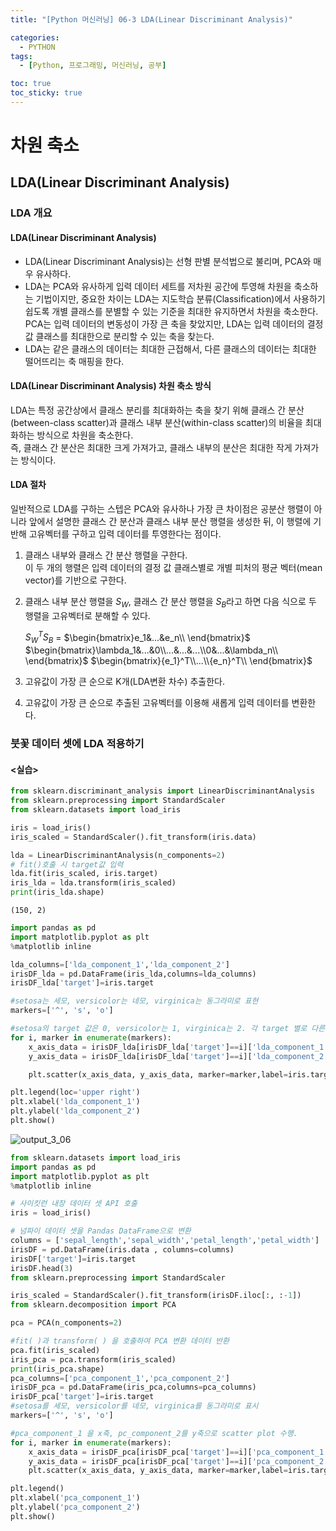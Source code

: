 ```yaml
---
title: "[Python 머신러닝] 06-3 LDA(Linear Discriminant Analysis)"

categories: 
  - PYTHON
tags:
  - [Python, 프로그래밍, 머신러닝, 공부]

toc: true
toc_sticky: true
---
```


# 차원 축소

## LDA(Linear Discriminant Analysis)

### LDA 개요


#### LDA(Linear Discriminant Analysis)

- LDA(Linear Discriminant Analysis)는 선형 판별 분석법으로 불리며, PCA와 매우 유사하다.
- LDA는 PCA와 유사하게 입력 데이터 세트를 저차원 공간에 투영해 차원을 축소하는 기법이지만, 중요한 차이는 LDA는 지도학습 분류(Classification)에서 사용하기 쉽도록 개별 클래스를 분별할 수 있는 기준을 최대한 유지하면서 차원을 축소한다. <br> PCA는 입력 데이터의 변동성이 가장 큰 축을 찾았지만, LDA는 입력 데이터의 결정 값 클래스를 최대한으로 분리할 수 있는 축을 찾는다.
- LDA는 같은 클래스의 데이터는 최대한 근접해서, 다른 클래스의 데이터는 최대한 떨어뜨리는 축 매핑을 한다.


#### LDA(Linear Discriminant Analysis) 차원 축소 방식

LDA는 특정 공간상에서 클래스 분리를 최대화하는 축을 찾기 위해 클래스 간 분산(between-class scatter)과 클래스 내부 분산(within-class scatter)의 비율을 최대화하는 방식으로 차원을 축소한다. <br> 즉, 클래스 간 분산은 최대한 크게 가져가고, 클래스 내부의 분산은 최대한 작게 가져가는 방식이다.


#### LDA 절차

일반적으로 LDA를 구하는 스텝은 PCA와 유사하나 가장 큰 차이점은 공분산 행렬이 아니라 앞에서 설명한 클래스 간 분산과 클래스 내부 분산 행렬을 생성한 뒤, 이 행렬에 기반해 고유벡터를 구하고 입력 데이터를 투영한다는 점이다.

1. 클래스 내부와 클래스 간 분산 행렬을 구한다. <br> 이 두 개의 행렬은 입력 데이터의 결정 값 클래스별로 개별 피처의 평균 벡터(mean vector)를 기반으로 구한다.

2. 클래스 내부 분산 행렬을 $S_W$, 클래스 간 분산 행렬을 $S_B$라고 하면 다음 식으로 두 행렬을 고유벡터로 분해할 수 있다.

    ${S_W}^TS_B$ = $\begin{bmatrix}e_1&...&e_n\\ \end{bmatrix}$ $\begin{bmatrix}\lambda_1&...&0\\...&...&...\\0&...&\lambda_n\\ \end{bmatrix}$ $\begin{bmatrix}{e_1}^T\\...\\{e_n}^T\\ \end{bmatrix}$

3. 고유값이 가장 큰 순으로 K개(LDA변환 차수) 추출한다.

4. 고유값이 가장 큰 순으로 추출된 고유벡터를 이용해 새롭게 입력 데이터를 변환한다.



### 붓꽃 데이터 셋에 LDA 적용하기 

#### <실습>

```python
from sklearn.discriminant_analysis import LinearDiscriminantAnalysis
from sklearn.preprocessing import StandardScaler
from sklearn.datasets import load_iris

iris = load_iris()
iris_scaled = StandardScaler().fit_transform(iris.data)
```


```python
lda = LinearDiscriminantAnalysis(n_components=2)
# fit()호출 시 target값 입력 
lda.fit(iris_scaled, iris.target)
iris_lda = lda.transform(iris_scaled)
print(iris_lda.shape)
```

    (150, 2)
    


```python
import pandas as pd
import matplotlib.pyplot as plt
%matplotlib inline

lda_columns=['lda_component_1','lda_component_2']
irisDF_lda = pd.DataFrame(iris_lda,columns=lda_columns)
irisDF_lda['target']=iris.target

#setosa는 세모, versicolor는 네모, virginica는 동그라미로 표현
markers=['^', 's', 'o']

#setosa의 target 값은 0, versicolor는 1, virginica는 2. 각 target 별로 다른 shape으로 scatter plot
for i, marker in enumerate(markers):
    x_axis_data = irisDF_lda[irisDF_lda['target']==i]['lda_component_1']
    y_axis_data = irisDF_lda[irisDF_lda['target']==i]['lda_component_2']

    plt.scatter(x_axis_data, y_axis_data, marker=marker,label=iris.target_names[i])

plt.legend(loc='upper right')
plt.xlabel('lda_component_1')
plt.ylabel('lda_component_2')
plt.show()
```


    
![output_3_06](https://github.com/gsh06169/gsh06169/assets/150469460/86a793bf-5cb5-4efd-81fa-c87a74d3aa4a)
    



```python
from sklearn.datasets import load_iris
import pandas as pd
import matplotlib.pyplot as plt
%matplotlib inline

# 사이킷런 내장 데이터 셋 API 호출
iris = load_iris()

# 넘파이 데이터 셋을 Pandas DataFrame으로 변환
columns = ['sepal_length','sepal_width','petal_length','petal_width']
irisDF = pd.DataFrame(iris.data , columns=columns)
irisDF['target']=iris.target
irisDF.head(3)
from sklearn.preprocessing import StandardScaler

iris_scaled = StandardScaler().fit_transform(irisDF.iloc[:, :-1])
from sklearn.decomposition import PCA

pca = PCA(n_components=2)

#fit( )과 transform( ) 을 호출하여 PCA 변환 데이터 반환
pca.fit(iris_scaled)
iris_pca = pca.transform(iris_scaled)
print(iris_pca.shape)
pca_columns=['pca_component_1','pca_component_2']
irisDF_pca = pd.DataFrame(iris_pca,columns=pca_columns)
irisDF_pca['target']=iris.target
#setosa를 세모, versicolor를 네모, virginica를 동그라미로 표시
markers=['^', 's', 'o']

#pca_component_1 을 x축, pc_component_2를 y축으로 scatter plot 수행. 
for i, marker in enumerate(markers):
    x_axis_data = irisDF_pca[irisDF_pca['target']==i]['pca_component_1']
    y_axis_data = irisDF_pca[irisDF_pca['target']==i]['pca_component_2']
    plt.scatter(x_axis_data, y_axis_data, marker=marker,label=iris.target_names[i])

plt.legend()
plt.xlabel('pca_component_1')
plt.ylabel('pca_component_2')
plt.show()
```


```python

```
